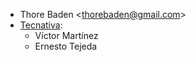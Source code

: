 - Thore Baden \<thorebaden@gmail.com\>
- [Tecnativa](https://www.tecnativa.com):
  - Víctor Martínez
  - Ernesto Tejeda
